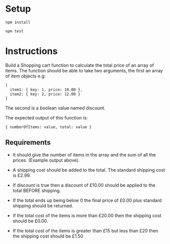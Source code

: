 # Setup
`npm install`

`npm test`

# Instructions

Build a Shopping cart function to calculate the total price of an array of items. The function should be able to take
two arguments, the first an array of item objects e.g:

```
[
  item1: { key: 1, price: 10.00 },
  item2: { key: 2, price: 12.00 }
]
```

The second is a boolean value named discount.

The expected output of this function is:

```
{ numberOfItems: value, total: value }
```

## Requirements

- It should give the number of items in the array and the sum of all the prices. (Example output above).

- A shipping cost should be added to the total. The standard shipping cost is £2.99.

- If discount is true then a discount of £10.00 should be applied to the total BEFORE shipping.

- If the total ends up being below 0 the final price of £0.00 plus standard shipping should be returned.

- If the total cost of the items is more than £20.00 then the shipping cost should be £0.00.

- If the total cost of the items is greater than £15 but less than £20 then the shipping cost should be £1.50

